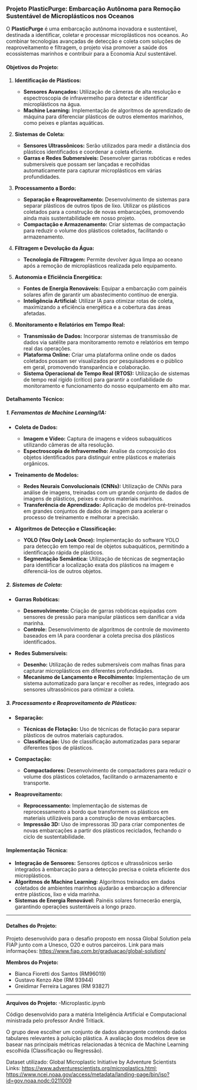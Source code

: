 ### Projeto PlasticPurge: Embarcação Autônoma para Remoção Sustentável de Microplásticos nos Oceanos

O **PlasticPurge** é uma embarcação autônoma inovadora e sustentável, destinada a identificar, coletar e processar microplásticos nos oceanos. Ao combinar tecnologias avançadas de detecção e coleta com soluções de reaproveitamento e filtragem, o projeto visa promover a saúde dos ecossistemas marinhos e contribuir para a Economia Azul sustentável.

#### **Objetivos do Projeto:**
1. **Identificação de Plásticos:**
   - **Sensores Avançados:** Utilização de câmeras de alta resolução e espectroscopia de infravermelho para detectar e identificar microplásticos na água.
   - **Machine Learning:** Implementação de algoritmos de aprendizado de máquina para diferenciar plásticos de outros elementos marinhos, como peixes e plantas aquáticas.

2. **Sistemas de Coleta:**
   - **Sensores Ultrassônicos:** Serão utilizados para medir a distância dos plásticos identificados e coordenar a coleta eficiente.
   - **Garras e Redes Submersíveis:** Desenvolver garras robóticas e redes submersíveis que possam ser lançadas e recolhidas automaticamente para capturar microplásticos em várias profundidades.

3. **Processamento a Bordo:**
   - **Separação e Reaproveitamento:** Desenvolvimento de sistemas para separar plásticos de outros tipos de lixo. Utilizar os plásticos coletados para a construção de novas embarcações, promovendo ainda mais sustentabilidade em nosso projeto.
   - **Compactação e Armazenamento:** Criar sistemas de compactação para reduzir o volume dos plásticos coletados, facilitando o armazenamento.

4. **Filtragem e Devolução da Água:**
   - **Tecnologia de Filtragem:** Permite devolver água limpa ao oceano após a remoção de microplásticos realizada pelo equipamento.

5. **Autonomia e Eficiência Energética:**
   - **Fontes de Energia Renováveis:** Equipar a embarcação com painéis solares afim de garantir um abastecimento contínuo de energia.
   - **Inteligência Artificial:** Utilizar IA para otimizar rotas de coleta, maximizando a eficiência energética e a cobertura das áreas afetadas.

6. **Monitoramento e Relatórios em Tempo Real:**
   - **Transmissão de Dados:** Incorporar sistemas de transmissão de dados via satélite para monitoramento remoto e relatórios em tempo real das operações.
   - **Plataforma Online:** Criar uma plataforma online onde os dados coletados possam ser visualizados por pesquisadores e o público em geral, promovendo transparência e colaboração.
   - **Sistema Operacional de Tempo Real (RTOS):** Utilização de sistemas de tempo real rígido (crítico) para garantir a confiabilidade do monitoramento e funcionamento do nosso equipamento em alto mar.


#### **Detalhamento Técnico:**

##### **1. Ferramentas de Machine Learning/IA:**
- **Coleta de Dados:**
  - **Imagem e Vídeo:** Captura de imagens e vídeos subaquáticos utilizando câmeras de alta resolução.
  - **Espectroscopia de Infravermelho:** Analise da composição dos objetos identificados para distinguir entre plásticos e materiais orgânicos.

- **Treinamento de Modelos:**
  - **Redes Neurais Convolucionais (CNNs):** Utilização de CNNs para análise de imagens, treinadas com um grande conjunto de dados de imagens de plásticos, peixes e outros materiais marinhos.
  - **Transferência de Aprendizado:** Aplicação de modelos pré-treinados em grandes conjuntos de dados de imagem para acelerar o processo de treinamento e melhorar a precisão.

- **Algoritmos de Detecção e Classificação:**
  - **YOLO (You Only Look Once):** Implementação do software YOLO para detecção em tempo real de objetos subaquáticos, permitindo a identificação rápida de plásticos.
  - **Segmentação Semântica:** Utilização de técnicas de segmentação para identificar a localização exata dos plásticos na imagem e diferenciá-los de outros objetos.

##### **2. Sistemas de Coleta:**
- **Garras Robóticas:**
  - **Desenvolvimento:** Criação de garras robóticas equipadas com sensores de pressão para manipular plásticos sem danificar a vida marinha.
  - **Controle:** Desenvolvimento de algoritmos de controle de movimento baseados em IA para coordenar a coleta precisa dos plásticos identificados.

- **Redes Submersíveis:**
  - **Desenho:** Utilização de redes submersíveis com malhas finas para capturar microplásticos em diferentes profundidades.
  - **Mecanismo de Lançamento e Recolhimento:** Implementação de um sistema automatizado para lançar e recolher as redes, integrado aos sensores ultrassônicos para otimizar a coleta.

##### **3. Processamento e Reaproveitamento de Plásticos:**
- **Separação:**
  - **Técnicas de Flotação:** Uso de técnicas de flotação para separar plásticos de outros materiais capturados.
  - **Classificação:** Uso de classificação automatizadas para separar diferentes tipos de plásticos.

- **Compactação:**
  - **Compactadores:** Desenvolvimento de compactadores para reduzir o volume dos plásticos coletados, facilitando o armazenamento e transporte.

- **Reaproveitamento:**
  - **Reprocessamento:** Implementação de sistemas de reprocessamento a bordo que transformem os plásticos em materiais utilizáveis para a construção de novas embarcações.
  - **Impressão 3D:** Uso de impressoras 3D para criar componentes de novas embarcações a partir dos plásticos reciclados, fechando o ciclo de sustentabilidade.

#### **Implementação Técnica:**
- **Integração de Sensores:** Sensores ópticos e ultrassônicos serão integrados à embarcação para a detecção precisa e coleta eficiente dos microplásticos.
- **Algoritmos de Machine Learning:** Algoritmos treinados em dados coletados de ambientes marinhos ajudarão a embarcação a diferenciar entre plásticos, lixo e vida marinha.
- **Sistemas de Energia Renovável:** Painéis solares fornecerão energia, garantindo operações sustentáveis a longo prazo.

-------------------------------------------------------------------------

#### **Detalhes do Projeto:**
Projeto desenvolvido para o desafio proposto em nossa Global Solution pela FIAP junto com a Unesco, O20 e outros parceiros.
Link para mais informações: https://www.fiap.com.br/graduacao/global-solution/

**Membros do Projeto:**
- Bianca Fioretti dos Santos (RM96019)
- Gustavo Kenzo Abe (RM 93944)
- Greidimar Ferreira Lagares (RM 93827)

-------------------------------------------------------------------------

**Arquivos do Projeto:**
-Microplastic.ipynb

Código desenvolvido para a matéria Inteligência Artificial e Computacional ministrada pelo professor André Tritiack.

O grupo deve escolher um conjunto de dados abrangente contendo dados tabulares relevantes à poluição plástica. A avaliação dos modelos deve se basear nas principais métricas relacionadas à técnica de Machine Learning escolhida (Classificação ou Regressão).

Dataset utilizado: Global Microplastic Initiative by Adventure Scientists
Links: https://www.adventurescientists.org/microplastics.html; https://www.ncei.noaa.gov/access/metadata/landing-page/bin/iso?id=gov.noaa.nodc:0211009
